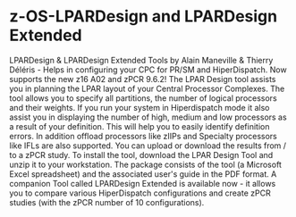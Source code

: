 # z-OS-LPARDesign and LPARDesign Extended
LPARDesign & LPARDesign Extended Tools by Alain Maneville & Thierry Déléris - Helps in configuring your CPC for PR/SM and HiperDispatch. Now supports the new z16 A02 and zPCR 9.6.2!
The LPAR Design tool assists you in planning the LPAR layout of your Central Processor Complexes. The tool allows you
to specify all partitions, the number of logical processors and their weights. If you run your system in Hiperdispatch mode it
also assist you in displaying the number of high, medium and low processors as a result of your definition. This will help
you to easily identify definition errors. In addition offload processors like zIIPs and Specialty processors like IFLs are also supported.
You can upload or download the results from / to a zPCR study. To install the tool, download the LPAR Design Tool and
unzip it to your workstation. The package consists of the tool (a Microsoft Excel spreadsheet) and the associated user's
guide in the PDF format. A companion Tool called LPARDesign Extended is available now - it allows you to compare various HiperDispatch configurations and create zPCR studies (with the zPCR number of 10 configurations).
